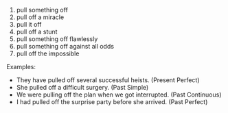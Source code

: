 1. pull something off
2. pull off a miracle
3. pull it off
4. pull off a stunt
5. pull something off flawlessly
6. pull something off against all odds
7. pull off the impossible

Examples:

- They have pulled off several successful heists. (Present Perfect)
- She pulled off a difficult surgery. (Past Simple)
- We were pulling off the plan when we got interrupted. (Past Continuous)
- I had pulled off the surprise party before she arrived. (Past Perfect)